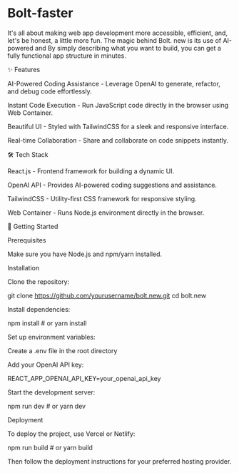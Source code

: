 # Bolt-faster
 It's all about making web app development more accessible, efficient, and, let's be honest, a little more fun. The magic behind Bolt. new is its use of AI-powered and By simply describing what you want to build, you can get a fully functional app structure in minutes.

✨ Features

AI-Powered Coding Assistance - Leverage OpenAI to generate, refactor, and debug code effortlessly.

Instant Code Execution - Run JavaScript code directly in the browser using Web Container.

Beautiful UI - Styled with TailwindCSS for a sleek and responsive interface.

Real-time Collaboration - Share and collaborate on code snippets instantly.

🛠 Tech Stack

React.js - Frontend framework for building a dynamic UI.

OpenAI API - Provides AI-powered coding suggestions and assistance.

TailwindCSS - Utility-first CSS framework for responsive styling.

Web Container - Runs Node.js environment directly in the browser.

🚀 Getting Started

Prerequisites

Make sure you have Node.js and npm/yarn installed.

Installation

Clone the repository:

git clone https://github.com/yourusername/bolt.new.git
cd bolt.new

Install dependencies:

npm install  # or yarn install

Set up environment variables:

Create a .env file in the root directory

Add your OpenAI API key:

REACT_APP_OPENAI_API_KEY=your_openai_api_key

Start the development server:

npm run dev  # or yarn dev

Deployment

To deploy the project, use Vercel or Netlify:

npm run build  # or yarn build

Then follow the deployment instructions for your preferred hosting provider.
